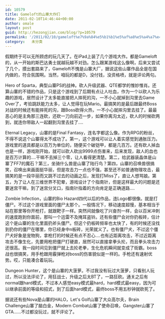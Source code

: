 ```yaml
---
id: 10579
title: Gameloft的山寨大作们
date: 2011-02-10T14:46:44+00:00
author: omale
layout: post
guid: http://hezongjian.com/blog/?p=10579
permalink: '/2011/02/10/gameloft%e7%9a%84%e5%b1%b1%e5%af%a8%e5%a4%a7%e4%bd%9c%e4%bb%ac/'
category:   未分类  
---
```

假期终于可以无所顾虑的玩几天了。在iPad上装了几个游戏大作。都是Gameloft的，从一开始的斯巴达勇士就越玩越不对劲。怎么跟某游戏这么像啊，后来又尝试了几个，摸出套路来了，Gameloft不愧是山寨大厂，据说这些山寨作品全是在国内做的，符合氛围啊。当然，咱玩的都是D，没付钱，没资格喷，就是评论两句。

Hero of Sparta，典型山寨PS的战神。砍人升级武器、QTE都学的惟妙惟肖。还算山寨的不错的作品，只是这个游戏到了后期有点让人吐血，作为一个以砍人为乐趣的游戏，居然设计了太多能直接把人摔死的沟，一不小心就掉到沟里去Game Over了，考验跳跃能力太多，让人觉得在玩Mario。最搞笑的是最后跟最终Boss对战的时候还有能摔死的沟，跟Boss砍得火热，一不小心就摔沟里去挂了。最最恶心的是主角那三连砍，还砍一刀向前迈一步，如果你离沟太近，砍人的时候砍两到，就连你带敌人一起翻到沟里去挂了&#8230;.

Eternal Legacy，山寨的是Final Fantasy，连名字都这么像。作为RPG的粉丝，不得不说这个山寨得太不成功了。第一，这个游戏可以让人着实感觉到通胀压力。游戏里的道具都是以百万为单位的，随便买个破铠甲，都是几百万。还有砍人掉血也是一样，游戏刚开始，就可以砍人砍出9999点伤害来，后来发现，敌人的血也是百万计算的&#8230;.干嘛不去掉三个零，让人看得更清楚。第二，给武器装晶体是山寨了FF7的魔石？第三，坐骑什么兽是山寨了陆行鸟？第四，山寨的召唤兽很搞笑，召唤出来画面挺华丽，但是攻击力一点也不强，甚至还不如普通物理攻击，最搞笑的是一段华丽而又跳不过去的动画之后，发现打Miss了，直让人想骂娘。第五，为了让人在三维世界不犯晕，游戏设计了个指南针，但是这样最大的问题是还要迷宫干嘛，到了迷宫分叉口，指南针指着的方向肯定是正确道路&#8230;.

Zombie Infection，山寨的Bio Hazard四代以后的作品，连Logo都很像。就是打僵尸。不过这个游戏里面的僵尸太那个。一般情况下，移动速度超慢，基本相当于站在那里等你开枪打，就跟靶子一样。突然间就像吃了兴奋剂一样，会以百米冲刺的速度跑到你面前，那叫一个迅雷不及掩耳盗铃。还有些僵尸会对你扔板砖，估计这个是山寨的生化里面扔斧头僵尸。但这个扔板砖频率也太快了，有的时候还没找到扔你的僵尸在哪里，你已经身中n板砖，光荣就义了。也有僵尸犬，不过这个僵尸犬好象是宠物狗，拿枪打的时候还有点不忍心&#8230;.也有近距离攻击，不过近距离攻击不像生化，先要用枪把僵尸打硬直，居然可以直接拿拳头抡，而且拳头攻击力还很高。我一段时间见到僵尸就上去抡老拳，生化危机瞬间就变成了街霸。boss战也很搞笑，用手枪跟用霰弹枪对boss的伤害貌似是一样的。手枪还有速射优势。哎，只能凑合着玩玩。

Dungeon Hunter，这个是山寨的大菠萝。不过我没有玩过大菠萝，只看别人玩过，所以没法评论了，用狂战士，升级之后太BT了，一路狂砍。通关之后有normal跟hard模式，不过本人感觉easy模式最hard，hard模式最easy，因为可以继承前面的等级和招式，到了后面hard模式，最终boss不用五秒钟就砍死了。

据说还有些Nova是山寨的HALO，Let's Golf山寨了大众高尔夫，Brain Challenge山寨了脑白金，Modern Combat山寨了使命召唤，Gangster山寨了GTA&#8230;&#8230;不过都没玩过，就不评论了。
